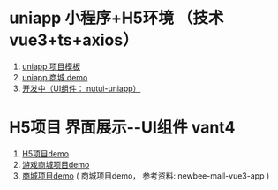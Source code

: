 
# uniapp 小程序+H5环境 （技术vue3+ts+axios）
1. <a href="https://firecodes.github.io/uniapp-shop-template/dist-uniapp-template/build/h5/"> uniapp 项目模板</a>
2. <a href="https://firecodes.github.io/uniapp-shop-template/dist/build/h5/"> uniapp 商城 demo</a>
3. <a href="https://firecodes.github.io/uniapp-shop-template/dist/build/h5/"> 开发中（UI组件： nutui-uniapp）</a>

# H5项目 界面展示--UI组件 vant4
1. <a href="https://firecodes.github.io/uniapp-shop-template/dist-vant-template/"> H5项目demo</a>
2. <a href="https://firecodes.github.io/uniapp-shop-template/dist-mall/"> 游戏商城项目demo</a>
3. <a href="https://firecodes.github.io/uniapp-shop-template/dist-mall-demo/"> 商城项目demo</a> ( 商城项目demo， 参考资料: newbee-mall-vue3-app )




